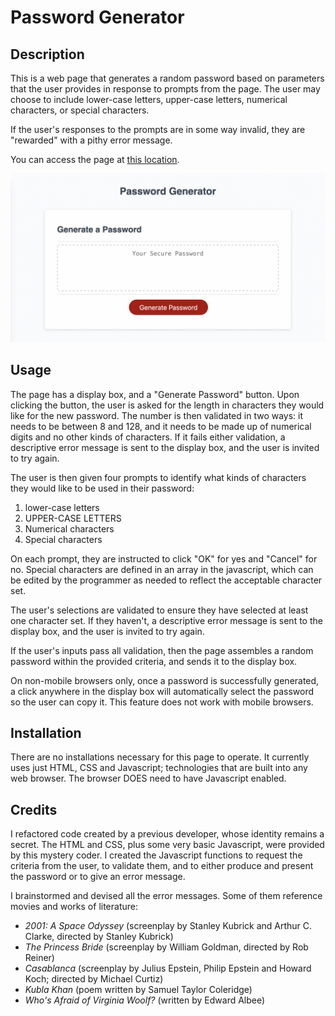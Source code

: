 # Password Generator

## Description

This is a web page that generates a random password based on parameters that the user provides in response to prompts from the page. The user may choose to include lower-case letters, upper-case letters, numerical characters, or special characters.

If the user's responses to the prompts are in some way invalid, they are "rewarded" with a pithy error message.

You can access the page at [this location](https://lkalliance.github.io/module-3-challenge/).

![screenshot](./assets/images/site-screenshot.png)

## Usage

The page has a display box, and a "Generate Password" button. Upon clicking the button, the user is asked for the length in characters they would like for the new password. The number is then validated in two ways: it needs to be between 8 and 128, and it needs to be made up of numerical digits and no other kinds of characters. If it fails either validation, a descriptive error message is sent to the display box, and the user is invited to try again.

The user is then given four prompts to identify what kinds of characters they would like to be used in their password:

1. lower-case letters
2. UPPER-CASE LETTERS
3. Numerical characters
4. Special characters

On each prompt, they are instructed to click "OK" for yes and "Cancel" for no. Special characters are defined in an array in the javascript, which can be edited by the programmer as needed to reflect the acceptable character set.

The user's selections are validated to ensure they have selected at least one character set. If they haven't, a descriptive error message is sent to the display box, and the user is invited to try again.

If the user's inputs pass all validation, then the page assembles a random password within the provided criteria, and sends it to the display box.

On non-mobile browsers only, once a password is successfully generated, a click anywhere in the display box will automatically select the password so the user can copy it. This feature does not work with mobile browsers.

## Installation

There are no installations necessary for this page to operate. It currently uses just HTML, CSS and Javascript; technologies that are built into any web browser. The browser DOES need to have Javascript enabled.

## Credits

I refactored code created by a previous developer, whose identity remains a secret. The HTML and CSS, plus some very basic Javascript, were provided by this mystery coder. I created the Javascript functions to request the criteria from the user, to validate them, and to either produce and present the password or to give an error message.

I brainstormed and devised all the error messages. Some of them reference movies and works of literature:

- _2001: A Space Odyssey_ (screenplay by Stanley Kubrick and Arthur C. Clarke, directed by Stanley Kubrick)
- _The Princess Bride_ (screenplay by William Goldman, directed by Rob Reiner)
- _Casablanca_ (screenplay by Julius Epstein, Philip Epstein and Howard Koch; directed by Michael Curtiz)
- _Kubla Khan_ (poem written by Samuel Taylor Coleridge)
- _Who's Afraid of Virginia Woolf?_ (written by Edward Albee)
